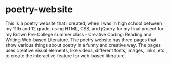 # poetry-website

This is a poetry website that I created, when I was in high school between my 11th and 12 grade, using HTML, CSS, and jQuery for my final project for my Brown Pre-College summer class -  Creative Coding: Reading and Writing Web-based Literature. The poetry website has three pages that show various things about poetry in a funny and creative way. The pages uses creative visual elements, like videos, different fonts, images, links, etc., to create the interactive feature for web-based literature. 
